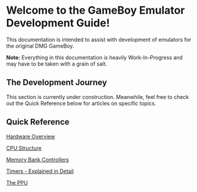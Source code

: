 # Welcome to the GameBoy Emulator Development Guide!
This documentation is intended to assist with development of emulators for the original DMG GameBoy.

**Note:** Everything in this documentation is heavily Work-In-Progress and may have to be taken with a grain of salt.

## The Development Journey

This section is currently under construction. Meanwhile, feel free to check out the Quick Reference below for articles on specific topics.

## Quick Reference

[Hardware Overview](hardware)

[CPU Structure](cpu)

[Memory Bank Controllers](mbcs)

[Timers - Explained in Detail](timers)

[The PPU](ppu)
